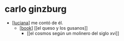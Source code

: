 # carlo ginzburg

- [[luciana]] me contó de él.
  - [[book]] [[el queso y los gusanos]]
    - [[el cosmos según un molinero del siglo xvi]]


[//begin]: # "Autogenerated link references for markdown compatibility"
[luciana]: luciana "Luciana"
[book]: book "Book"
[//end]: # "Autogenerated link references"